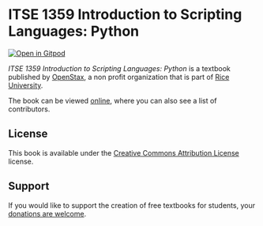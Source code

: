 # ITSE 1359 Introduction to Scripting Languages: Python

[![Open in Gitpod](https://gitpod.io/button/open-in-gitpod.svg)](https://gitpod.io/from-referrer/)

_ITSE 1359 Introduction to Scripting Languages: Python_ is a textbook published by [OpenStax](https://openstax.org/), a non profit organization that is part of [Rice University](https://www.rice.edu/).

The book can be viewed [online](https://github.com/cnx-user-books/cnxbook-itse-1359-introduction-to-scripting-languages-python/releases/latest), where you can also see a list of contributors.

## License
This book is available under the [Creative Commons Attribution License](./LICENSE) license.

## Support
If you would like to support the creation of free textbooks for students, your [donations are welcome](https://riceconnect.rice.edu/donation/support-openstax-banner).
